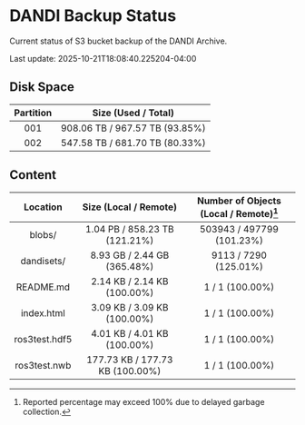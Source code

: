 # DANDI Backup Status

Current status of S3 bucket backup of the DANDI Archive.

Last update: 2025-10-21T18:08:40.225204-04:00

## Disk Space

| Partition | Size (Used / Total)            |
| :---: | :----------------------------: |
| 001   | 908.06 TB / 967.57 TB (93.85%) |
| 002   | 547.58 TB / 681.70 TB (80.33%) |



## Content

| Location             | Size (Local / Remote)                    | Number of Objects (Local / Remote)[^1]   |
| :------------------: | :--------------------------------------: | :--------------------------------------: |
| blobs/               | 1.04 PB / 858.23 TB (121.21%)            | 503943 / 497799 (101.23%)                |
| dandisets/           | 8.93 GB / 2.44 GB (365.48%)              | 9113 / 7290 (125.01%)                    |
| README.md            | 2.14 KB / 2.14 KB (100.00%)              | 1 / 1 (100.00%)                          |
| index.html           | 3.09 KB / 3.09 KB (100.00%)              | 1 / 1 (100.00%)                          |
| ros3test.hdf5        | 4.01 KB / 4.01 KB (100.00%)              | 1 / 1 (100.00%)                          |
| ros3test.nwb         | 177.73 KB / 177.73 KB (100.00%)          | 1 / 1 (100.00%)                          |

[^1]: Reported percentage may exceed 100% due to delayed garbage collection.